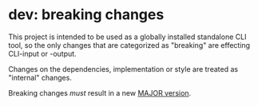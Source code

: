 # dev: breaking changes

This project is intended to be used as a globally installed standalone CLI tool,
so the only changes that are categorized as "breaking" are effecting CLI-input or -output.

Changes on the dependencies, implementation or style are treated as "internal" changes.

Breaking changes *must* result in a new [MAJOR version](https://semver.org/).
